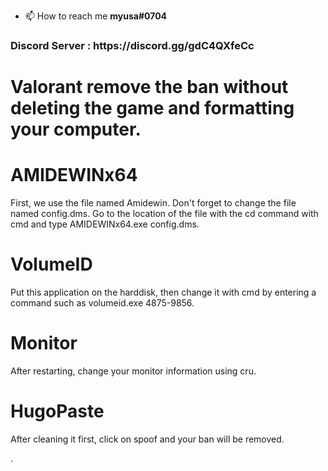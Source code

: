 - 📫 How to reach me **myusa#0704**

<h3 align="left">Discord Server : https://discord.gg/gdC4QXfeCc</h3>


# Valorant remove the ban without deleting the game and formatting your computer. 


# AMIDEWINx64

First, we use the file named Amidewin.
Don't forget to change the file named config.dms.
Go to the location of the file with the cd command with cmd and type AMIDEWINx64.exe config.dms.

# VolumeID

Put this application on the harddisk, then change it with cmd by entering a command such as volumeid.exe 4875-9856.

# Monitor

After restarting, change your monitor information using cru.

# HugoPaste

After cleaning it first, click on spoof and your ban will be removed.

.
